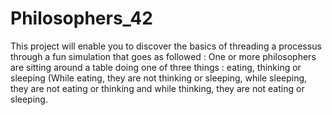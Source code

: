 # Philosophers_42

This project will enable you to discover the basics of threading a processus through a fun simulation that goes as followed :
One or more philosophers are sitting around a table doing one of three things : eating, thinking or sleeping (While eating, they are not thinking or sleeping, while sleeping, they are not eating or thinking and while thinking, they are not eating or sleeping.


